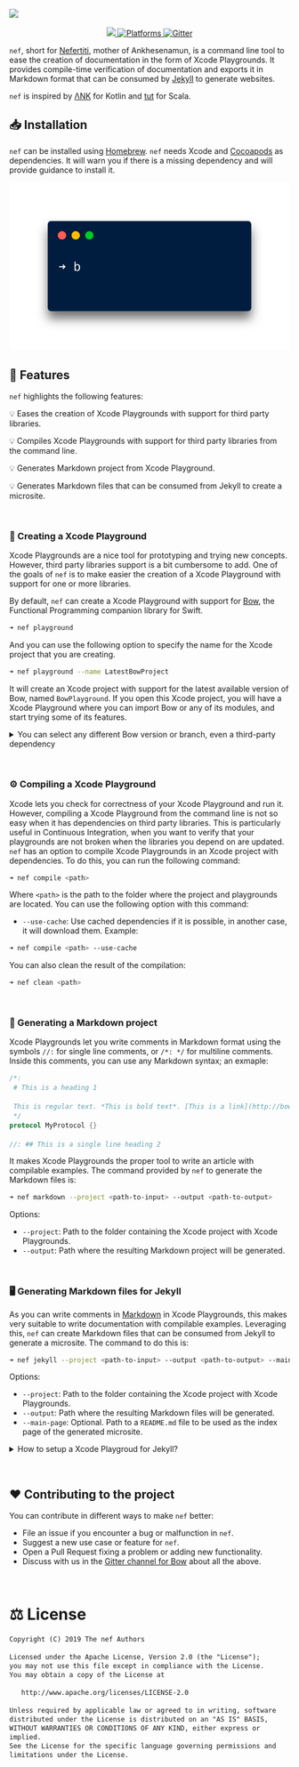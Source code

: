 ![](assets/header-nef.png)

<p align="center">
<a href="https://travis-ci.org/bow-swift/nef">
<img src="https://travis-ci.org/bow-swift/nef.svg?branch=develop">
</a>
<a href="https://github.com/bow-swift/nef">
<img src="https://img.shields.io/badge/platform-iOS%20%7C%20macOS-orange.svg" alt="Platforms">
</a>
<a href="https://gitter.im/bowswift/bow">
<img src="https://img.shields.io/badge/gitter-nef-blueviolet.svg" alt="Gitter">
</a>

</p>

`nef`, short for [Nefertiti](https://en.wikipedia.org/wiki/Nefertiti), mother of Ankhesenamun, is a command line tool to ease the creation of documentation in the form of Xcode Playgrounds. It provides compile-time verification of documentation and exports it in Markdown format that can be consumed by [Jekyll](https://jekyllrb.com/) to generate websites.

`nef` is inspired by [ΛNK](https://github.com/arrow-kt/ank) for Kotlin and [tut](https://github.com/tpolecat/tut) for Scala.

## 📥 Installation

`nef` can be installed using [Homebrew](https://brew.sh). `nef` needs Xcode and [Cocoapods](https://cocoapods.org) as dependencies. It will warn you if there is a missing dependency and will provide guidance to install it.

<p align="center">
<img src="assets/nef-installation.gif">
</p>

## 🌟 Features

`nef` highlights the following features:

💡 Eases the creation of Xcode Playgrounds with support for third party libraries.

💡 Compiles Xcode Playgrounds with support for third party libraries from the command line.

💡 Generates Markdown project from Xcode Playground.

💡 Generates Markdown files that can be consumed from Jekyll to create a microsite.

&nbsp;

### 📃 Creating a Xcode Playground

Xcode Playgrounds are a nice tool for prototyping and trying new concepts. However, third party libraries support is a bit cumbersome to add. One of the goals of `nef` is to make easier the creation of a Xcode Playground with support for one or more libraries.

By default, `nef` can create a Xcode Playground with support for [Bow](http://bow-swift.io), the Functional Programming companion library for Swift.

```bash
➜ nef playground
```

And you can use the following option to specify the name for the Xcode project that you are creating.

```bash
➜ nef playground --name LatestBowProject
```

It will create an Xcode project with support for the latest available version of Bow, named `BowPlayground`. If you open this Xcode project, you will have a Xcode Playground where you can import Bow or any of its modules, and start trying some of its features.

<details><summary>You can select any different Bow version or branch, even a third-party dependency</summary>

&nbsp;

- `--bow-version <x.y.z>`: Specify the version of Bow that you want to use in the project. This option lets you test an old version of the library in a Xcode Playground. Example:

```bash
➜ nef playground --name OldBowProject --bow-version 0.3.0
```

##

- `--bow-branch <branch-name>`: Specify the branch of Bow that you want to use in the project. This option lets you test features of Bow that are still in development in a branch that has not been merged or released yet. Example:

```bash
➜ nef playground --name BranchBowProject --bow-branch master
```

##

- `--podfile <Podfile>`: Specify a Podfile with your own dependencies. This option lets you create a Playground with support for other libraries. Create a `Podfile` listing your dependencies and pass it to `nef`. Example:

Your `Podfile`, located in `./folder/dependencies`:

```ruby
target 'MyPodsProject' do
  platform :osx, '10.14'
  use_frameworks!

  pod 'Bow', '~> 0.3.0'
end
```

```bash
➜ nef playground --name MyPodsProject --podfile ./folder/dependencies/Podfile
```

> Note: The next three options are mutually exclusive.

</details>

&nbsp;

### ⚙️ Compiling a Xcode Playground

Xcode lets you check for correctness of your Xcode Playground and run it. However, compiling a Xcode Playground from the command line is not so easy when it has dependencies on third party libraries. This is particularly useful in Continuous Integration, when you want to verify that your playgrounds are not broken when the libraries you depend on are updated. `nef` has an option to compile Xcode Playgrounds in an Xcode project with dependencies. To do this, you can run the following command:

```bash
➜ nef compile <path>
```

Where `<path>` is the path to the folder where the project and playgrounds are located. You can use the following option with this command:

- `--use-cache`: Use cached dependencies if it is possible, in another case, it will download them. Example:

```bash
➜ nef compile <path> --use-cache
```

You can also clean the result of the compilation:

```bash
➜ nef clean <path>
```

&nbsp;

### 🔖 Generating a Markdown project

Xcode Playgrounds let you write comments in Markdown format using the symbols `//:` for single line comments, or `/*: */` for multiline comments. Inside this comments, you can use any Markdown syntax; an exmaple:

```swift
/*:
 # This is a heading 1

 This is regular text. *This is bold text*. [This is a link](http://bow-swift.io).
 */
protocol MyProtocol {}

//: ## This is a single line heading 2
```

It makes Xcode Playgrounds the proper tool to write an article with compilable examples. The command provided by `nef` to generate the Markdown files is:

```bash
➜ nef markdown --project <path-to-input> --output <path-to-output>
```

Options:

- `--project`: Path to the folder containing the Xcode project with Xcode Playgrounds.
- `--output`: Path where the resulting Markdown project will be generated.

&nbsp;

### 🖥 Generating Markdown files for Jekyll

As you can write comments in [Markdown](https://developer.apple.com/library/archive/documentation/Xcode/Reference/xcode_markup_formatting_ref/index.html) in Xcode Playgrounds, this makes very suitable to write documentation with compilable examples.
Leveraging this, `nef` can create Markdown files that can be consumed from Jekyll to generate a microsite. The command to do this is:

```bash
➜ nef jekyll --project <path-to-input> --output <path-to-output> --main-page <path-to-index>
```

Options:

- `--project`: Path to the folder containing the Xcode project with Xcode Playgrounds.
- `--output`: Path where the resulting Markdown files will be generated.
- `--main-page`: Optional. Path to a `README.md` file to be used as the index page of the generated microsite.

<details><summary>How to setup a Xcode Playgroud for Jekyll?</summary>

&nbsp;

`nef` finds all the Xcode Playgrounds in an Xcode project. Each playground is considered as a section in the generated microsite structure. For each page in a playground, an entry in the corresponding section is created. The page is transformed from Swift to Markdown using the syntax described above. As a result, a directory structure matching the Xcode project structure is generated, together with a `sidebar.yml` that can be used as a menu in Jekyll.

`nef` adds some commands to modify the Markdown transformation process. All `nef` commands are included as Swift comments. They begin with `// nef:begin:` and end with `// nef:end`. The supported commands are:

- `header`: It lets you add metadata to a playground page to be consumed by Jekyll. You must provide the layout that this page will use in Jekyll. The rest of attributes are optional and you may include any of them according to your Jekyll configuration. `nef` will take care of the permalinks as well. Example (at the beginning of the playground page):

```swift
// nef:begin:header
/*
  layout: docs
*/
// nef:end
```

- `hidden`: It lets you hide a portion of your playground in the output Markdown file. It is useful to hide imports or supporting utility code to make an example work. Example:

```swift
// nef:begin:hidden
import Bow // This will be hidden in the Markdown file
// nef:end

struct Person {} // This will be present in the Markdown file
```
</details>

&nbsp;

## ❤️ Contributing to the project

You can contribute in different ways to make `nef` better:

- File an issue if you encounter a bug or malfunction in `nef`.
- Suggest a new use case or feature for `nef`.
- Open a Pull Request fixing a problem or adding new functionality.
- Discuss with us in the [Gitter channel for Bow](https://gitter.im/bowswift/bow) about all the above.

&nbsp;

# ⚖️ License

    Copyright (C) 2019 The nef Authors

    Licensed under the Apache License, Version 2.0 (the "License");
    you may not use this file except in compliance with the License.
    You may obtain a copy of the License at

       http://www.apache.org/licenses/LICENSE-2.0

    Unless required by applicable law or agreed to in writing, software
    distributed under the License is distributed on an "AS IS" BASIS,
    WITHOUT WARRANTIES OR CONDITIONS OF ANY KIND, either express or implied.
    See the License for the specific language governing permissions and
    limitations under the License.
